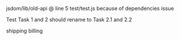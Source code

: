 jsdom/lib/old-api @ line 5 test/test.js because of dependencies issue

Test Task 1 and 2 should rename to Task 2.1 and 2.2

shipping
billing
